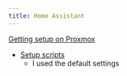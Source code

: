 ```yaml
---
title: Home Assistant
---
```


[Getting setup on Proxmox](https://www.derekseaman.com/2023/10/home-assistant-proxmox-ve-8-0-quick-start-guide-2.html)
- [Setup scripts](https://tteck.github.io/Proxmox/#home-assistant-os-vm)
    - I used the default settings
